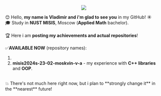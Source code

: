 <div align="center">
  <img src="https://media.giphy.com/media/v1.Y2lkPTc5MGI3NjExdmp5a2RoYzV3eHhkZXhjc2F2eWRrOTNhNjJqMnIwZnRtbXN2MW15dyZlcD12MV9pbnRlcm5hbF9naWZfYnlfaWQmY3Q9Zw/4OV1bLOIWwIXRxpXlN/giphy.gif" style="max-width: 200%; height: auto;"/>
  <p></p>
</div>

😊 Hello, **my name is Vladimir and i'm glad to see you** in my GitHub! ☀️ <br/>
🎓 Study in **NUST MISIS**, Moscow (**Applied Math** bachelor). <br/>
<br/>
🏆 Here i am **posting my achievements and actual repositories**! <br/>
<br/>
✅**AVAILABLE NOW** (repository names): <br/>
1) <br/>
2) **misis2024s-23-02-moskvin-v-a** - my experience with **C++ libraries** and **OOP**.<br/>
<br/>
💥 There's not much here right now, but i plan to **strongly change it** in the **nearest** future!
<!---
virMavr/virMavr is a ✨ special ✨ repository because its `README.md` (this file) appears on your GitHub profile.
You can click the Preview link to take a look at your changes.
--->
